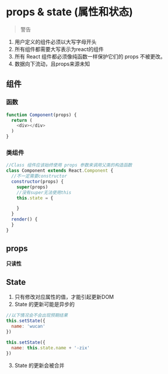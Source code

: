 # props & state (属性和状态)
> 警告
1. 用户定义的组件必须以大写字母开头
2. 所有组件都需要大写表示为react的组件
3. 所有 React 组件都必须像纯函数一样保护它们的 props 不被更改。
4. 数据向下流动，且props来源未知
## 组件

### 函数
```javascript
function Component(props) {
  return (
    <div></div>
  )
} 
```

### 类组件
```javascript
//Class 组件应该始终使用 props 参数来调用父类的构造函数
class Component extends React.Component {
  //不一定需要constructor
  constructor(props) {
    super(props)
    //没有super无法使用this
    this.state = {

    }
  }
  render() {
  }
}
```

## props
**只读性**

## State
1. 只有修改对应属性的值，才能引起更新DOM
2. State 的更新可能是异步的
```javascript
//以下情况会不会出现预期结果
this.setState({
  name: 'wucan'
})

this.setState({
  name: this.state.name + '-zix'
})
```
3. State 的更新会被合并